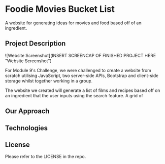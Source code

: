 # Foodie Movies Bucket List
A website for generating ideas for movies and food based off of an ingredient.

## Project Description
![Website Screenshot](INSERT SCREENCAP OF FINISHED PROJECT HERE "Website Screenshot")

For Module 9's Challenge, we were challenged to create a website from scratch utilising JavaScript, two server-side APIs, Bootstrap and client-side storage whilst together working in a group.

The website we created will generate a list of films and recipes based off on an ingredient that the user inputs using the search feature. A grid of 
## Our Approach


## Technologies


## License
Please refer to the LICENSE in the repo.